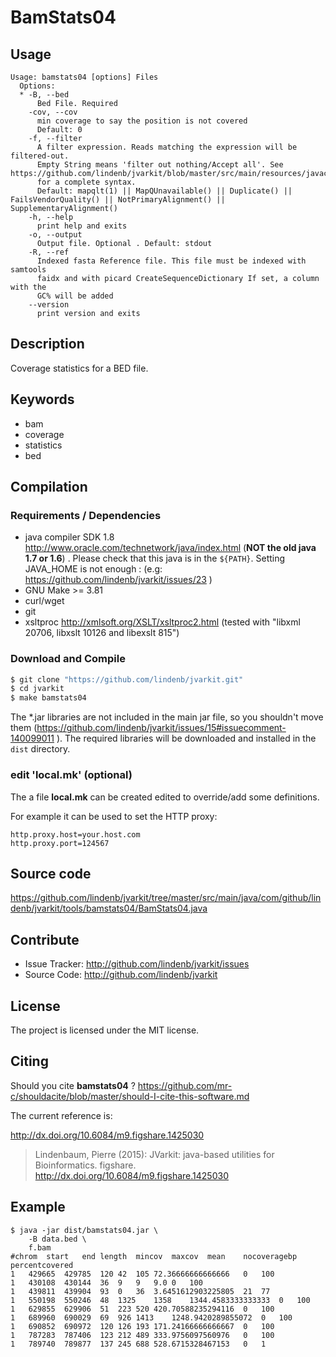 # BamStats04


## Usage

```
Usage: bamstats04 [options] Files
  Options:
  * -B, --bed
      Bed File. Required
    -cov, --cov
      min coverage to say the position is not covered
      Default: 0
    -f, --filter
      A filter expression. Reads matching the expression will be filtered-out. 
      Empty String means 'filter out nothing/Accept all'. See https://github.com/lindenb/jvarkit/blob/master/src/main/resources/javacc/com/github/lindenb/jvarkit/util/bio/samfilter/SamFilterParser.jj 
      for a complete syntax.
      Default: mapqlt(1) || MapQUnavailable() || Duplicate() || FailsVendorQuality() || NotPrimaryAlignment() || SupplementaryAlignment()
    -h, --help
      print help and exits
    -o, --output
      Output file. Optional . Default: stdout
    -R, --ref
      Indexed fasta Reference file. This file must be indexed with samtools 
      faidx and with picard CreateSequenceDictionary If set, a column with the 
      GC% will be added
    --version
      print version and exits

```


## Description

Coverage statistics for a BED file.


## Keywords

 * bam
 * coverage
 * statistics
 * bed


## Compilation

### Requirements / Dependencies

* java compiler SDK 1.8 http://www.oracle.com/technetwork/java/index.html (**NOT the old java 1.7 or 1.6**) . Please check that this java is in the `${PATH}`. Setting JAVA_HOME is not enough : (e.g: https://github.com/lindenb/jvarkit/issues/23 )
* GNU Make >= 3.81
* curl/wget
* git
* xsltproc http://xmlsoft.org/XSLT/xsltproc2.html (tested with "libxml 20706, libxslt 10126 and libexslt 815")


### Download and Compile

```bash
$ git clone "https://github.com/lindenb/jvarkit.git"
$ cd jvarkit
$ make bamstats04
```

The *.jar libraries are not included in the main jar file, so you shouldn't move them (https://github.com/lindenb/jvarkit/issues/15#issuecomment-140099011 ).
The required libraries will be downloaded and installed in the `dist` directory.

### edit 'local.mk' (optional)

The a file **local.mk** can be created edited to override/add some definitions.

For example it can be used to set the HTTP proxy:

```
http.proxy.host=your.host.com
http.proxy.port=124567
```
## Source code 

https://github.com/lindenb/jvarkit/tree/master/src/main/java/com/github/lindenb/jvarkit/tools/bamstats04/BamStats04.java

## Contribute

- Issue Tracker: http://github.com/lindenb/jvarkit/issues
- Source Code: http://github.com/lindenb/jvarkit

## License

The project is licensed under the MIT license.

## Citing

Should you cite **bamstats04** ? https://github.com/mr-c/shouldacite/blob/master/should-I-cite-this-software.md

The current reference is:

http://dx.doi.org/10.6084/m9.figshare.1425030

> Lindenbaum, Pierre (2015): JVarkit: java-based utilities for Bioinformatics. figshare.
> http://dx.doi.org/10.6084/m9.figshare.1425030


## Example

```
$ java -jar dist/bamstats04.jar \
	-B data.bed \
	f.bam
#chrom	start	end	length	mincov	maxcov	mean	nocoveragebp	percentcovered
1	429665	429785	120	42	105	72.36666666666666	0	100
1	430108	430144	36	9	9	9.0	0	100
1	439811	439904	93	0	36	3.6451612903225805	21	77
1	550198	550246	48	1325	1358	1344.4583333333333	0	100
1	629855	629906	51	223	520	420.70588235294116	0	100
1	689960	690029	69	926	1413	1248.9420289855072	0	100
1	690852	690972	120	126	193	171.24166666666667	0	100
1	787283	787406	123	212	489	333.9756097560976	0	100
1	789740	789877	137	245	688	528.6715328467153	0	1
```


